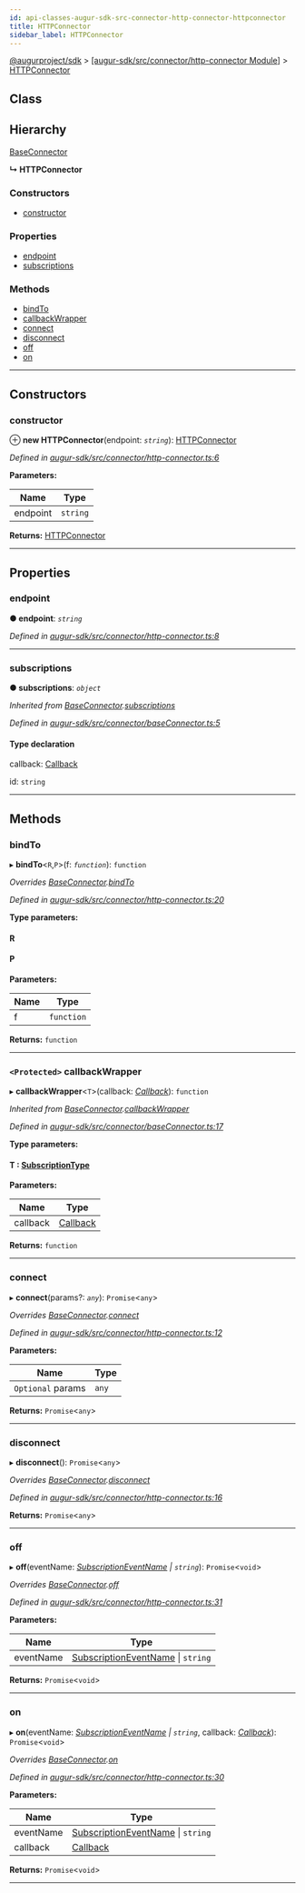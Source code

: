 ```yaml
---
id: api-classes-augur-sdk-src-connector-http-connector-httpconnector
title: HTTPConnector
sidebar_label: HTTPConnector
---
```


[@augurproject/sdk](api-readme.md) > [[augur-sdk/src/connector/http-connector Module]](api-modules-augur-sdk-src-connector-http-connector-module.md) > [HTTPConnector](api-classes-augur-sdk-src-connector-http-connector-httpconnector.md)

## Class

## Hierarchy

 [BaseConnector](api-classes-augur-sdk-src-connector-baseconnector-baseconnector.md)

**↳ HTTPConnector**

### Constructors

* [constructor](api-classes-augur-sdk-src-connector-http-connector-httpconnector.md#constructor)

### Properties

* [endpoint](api-classes-augur-sdk-src-connector-http-connector-httpconnector.md#endpoint)
* [subscriptions](api-classes-augur-sdk-src-connector-http-connector-httpconnector.md#subscriptions)

### Methods

* [bindTo](api-classes-augur-sdk-src-connector-http-connector-httpconnector.md#bindto)
* [callbackWrapper](api-classes-augur-sdk-src-connector-http-connector-httpconnector.md#callbackwrapper)
* [connect](api-classes-augur-sdk-src-connector-http-connector-httpconnector.md#connect)
* [disconnect](api-classes-augur-sdk-src-connector-http-connector-httpconnector.md#disconnect)
* [off](api-classes-augur-sdk-src-connector-http-connector-httpconnector.md#off)
* [on](api-classes-augur-sdk-src-connector-http-connector-httpconnector.md#on)

---

## Constructors

<a id="constructor"></a>

###  constructor

⊕ **new HTTPConnector**(endpoint: *`string`*): [HTTPConnector](api-classes-augur-sdk-src-connector-http-connector-httpconnector.md)

*Defined in [augur-sdk/src/connector/http-connector.ts:6](https://github.com/AugurProject/augur/blob/0787bf1a23/packages/augur-sdk/src/connector/http-connector.ts#L6)*

**Parameters:**

| Name | Type |
| ------ | ------ |
| endpoint | `string` |

**Returns:** [HTTPConnector](api-classes-augur-sdk-src-connector-http-connector-httpconnector.md)

___

## Properties

<a id="endpoint"></a>

###  endpoint

**● endpoint**: *`string`*

*Defined in [augur-sdk/src/connector/http-connector.ts:8](https://github.com/AugurProject/augur/blob/0787bf1a23/packages/augur-sdk/src/connector/http-connector.ts#L8)*

___
<a id="subscriptions"></a>

###  subscriptions

**● subscriptions**: *`object`*

*Inherited from [BaseConnector](api-classes-augur-sdk-src-connector-baseconnector-baseconnector.md).[subscriptions](api-classes-augur-sdk-src-connector-baseconnector-baseconnector.md#subscriptions)*

*Defined in [augur-sdk/src/connector/baseConnector.ts:5](https://github.com/AugurProject/augur/blob/0787bf1a23/packages/augur-sdk/src/connector/baseConnector.ts#L5)*

#### Type declaration

[event: `string`]: `object`

 callback: [Callback](api-modules-augur-sdk-src-events-module.md#callback)

 id: `string`

___

## Methods

<a id="bindto"></a>

###  bindTo

▸ **bindTo**<`R`,`P`>(f: *`function`*): `function`

*Overrides [BaseConnector](api-classes-augur-sdk-src-connector-baseconnector-baseconnector.md).[bindTo](api-classes-augur-sdk-src-connector-baseconnector-baseconnector.md#bindto)*

*Defined in [augur-sdk/src/connector/http-connector.ts:20](https://github.com/AugurProject/augur/blob/0787bf1a23/packages/augur-sdk/src/connector/http-connector.ts#L20)*

**Type parameters:**

#### R 
#### P 
**Parameters:**

| Name | Type |
| ------ | ------ |
| f | `function` |

**Returns:** `function`

___
<a id="callbackwrapper"></a>

### `<Protected>` callbackWrapper

▸ **callbackWrapper**<`T`>(callback: *[Callback](api-modules-augur-sdk-src-events-module.md#callback)*): `function`

*Inherited from [BaseConnector](api-classes-augur-sdk-src-connector-baseconnector-baseconnector.md).[callbackWrapper](api-classes-augur-sdk-src-connector-baseconnector-baseconnector.md#callbackwrapper)*

*Defined in [augur-sdk/src/connector/baseConnector.ts:17](https://github.com/AugurProject/augur/blob/0787bf1a23/packages/augur-sdk/src/connector/baseConnector.ts#L17)*

**Type parameters:**

#### T :  [SubscriptionType](api-modules-augur-sdk-src-event-handlers-module.md#subscriptiontype)
**Parameters:**

| Name | Type |
| ------ | ------ |
| callback | [Callback](api-modules-augur-sdk-src-events-module.md#callback) |

**Returns:** `function`

___
<a id="connect"></a>

###  connect

▸ **connect**(params?: *`any`*): `Promise`<`any`>

*Overrides [BaseConnector](api-classes-augur-sdk-src-connector-baseconnector-baseconnector.md).[connect](api-classes-augur-sdk-src-connector-baseconnector-baseconnector.md#connect)*

*Defined in [augur-sdk/src/connector/http-connector.ts:12](https://github.com/AugurProject/augur/blob/0787bf1a23/packages/augur-sdk/src/connector/http-connector.ts#L12)*

**Parameters:**

| Name | Type |
| ------ | ------ |
| `Optional` params | `any` |

**Returns:** `Promise`<`any`>

___
<a id="disconnect"></a>

###  disconnect

▸ **disconnect**(): `Promise`<`any`>

*Overrides [BaseConnector](api-classes-augur-sdk-src-connector-baseconnector-baseconnector.md).[disconnect](api-classes-augur-sdk-src-connector-baseconnector-baseconnector.md#disconnect)*

*Defined in [augur-sdk/src/connector/http-connector.ts:16](https://github.com/AugurProject/augur/blob/0787bf1a23/packages/augur-sdk/src/connector/http-connector.ts#L16)*

**Returns:** `Promise`<`any`>

___
<a id="off"></a>

###  off

▸ **off**(eventName: *[SubscriptionEventName](api-enums-augur-sdk-src-constants-subscriptioneventname.md) \| `string`*): `Promise`<`void`>

*Overrides [BaseConnector](api-classes-augur-sdk-src-connector-baseconnector-baseconnector.md).[off](api-classes-augur-sdk-src-connector-baseconnector-baseconnector.md#off)*

*Defined in [augur-sdk/src/connector/http-connector.ts:31](https://github.com/AugurProject/augur/blob/0787bf1a23/packages/augur-sdk/src/connector/http-connector.ts#L31)*

**Parameters:**

| Name | Type |
| ------ | ------ |
| eventName | [SubscriptionEventName](api-enums-augur-sdk-src-constants-subscriptioneventname.md) \| `string` |

**Returns:** `Promise`<`void`>

___
<a id="on"></a>

###  on

▸ **on**(eventName: *[SubscriptionEventName](api-enums-augur-sdk-src-constants-subscriptioneventname.md) \| `string`*, callback: *[Callback](api-modules-augur-sdk-src-events-module.md#callback)*): `Promise`<`void`>

*Overrides [BaseConnector](api-classes-augur-sdk-src-connector-baseconnector-baseconnector.md).[on](api-classes-augur-sdk-src-connector-baseconnector-baseconnector.md#on)*

*Defined in [augur-sdk/src/connector/http-connector.ts:30](https://github.com/AugurProject/augur/blob/0787bf1a23/packages/augur-sdk/src/connector/http-connector.ts#L30)*

**Parameters:**

| Name | Type |
| ------ | ------ |
| eventName | [SubscriptionEventName](api-enums-augur-sdk-src-constants-subscriptioneventname.md) \| `string` |
| callback | [Callback](api-modules-augur-sdk-src-events-module.md#callback) |

**Returns:** `Promise`<`void`>

___

